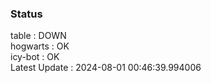 ### Status


table : DOWN  
hogwarts : OK  
icy-bot : OK  
Latest Update : 2024-08-01 00:46:39.994006
